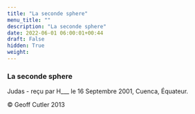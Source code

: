 ```yaml
---
title: "La seconde sphere"
menu_title: ""
description: "La seconde sphere"
date: 2022-06-01 06:00:01+00:44
draft: False
hidden: True
weight:
---
```

### La seconde sphere

Judas - reçu par H___  le 16 Septembre 2001, Cuenca, Équateur.



© Geoff Cutler 2013